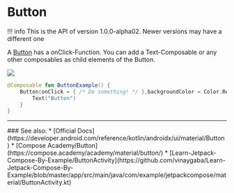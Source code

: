 # Button

!!! info
    This is the API of version 1.0.0-alpha02. Newer versions may have a different one

A [Button](https://developer.android.com/reference/kotlin/androidx/ui/material/package-summary#button) has a onClick-Function. You can add a Text-Composable or any other composables as child elements of the Button.

<p align="left">
  <img src ="../../images/material/button/buttonExample.png"  />
</p>

```kotlin
@Composable fun ButtonExample() {
    Button(onClick = { /* Do something! */ },backgroundColor = Color.Red) {
        Text("Button")
    }
}
```


<hr>
### See also:
* [Official Docs](https://developer.android.com/reference/kotlin/androidx/ui/material/Button)
* [Compose Academy/Button](https://compose.academy/academy/material/button/)
* [Learn-Jetpack-Compose-By-Example/ButtonActivity](https://github.com/vinaygaba/Learn-Jetpack-Compose-By-Example/blob/master/app/src/main/java/com/example/jetpackcompose/material/ButtonActivity.kt)

